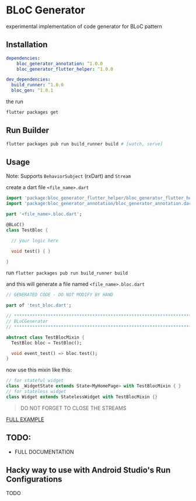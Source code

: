 # BLoC Generator

experimental implementation of code generator for BLoC pattern

## Installation

```yaml
dependencies:
    bloc_generator_annotation: ^1.0.0
    bloc_generator_flutter_helper: ^1.0.0

dev_dependencies:
  build_runner: ^1.0.0
  bloc_gen: ^1.0.1

```
the run

```sh
flutter packages get
```

## Run Builder

```sh
flutter packages pub run build_runner build # [watch, serve]
```

## Usage

Note: Supports `BehaviorSubject` (rxDart) and `Stream`

create a dart file `<file_name>.dart`

```dart
import 'package:bloc_generator_flutter_helper/bloc_generator_flutter_helper.dart';
import 'package:bloc_generator_annotation/bloc_generator_annotation.dart';

part '<file_name>.bloc.dart';

@BLoC()
class TestBloc {

  // your logic here

  void test() { }

}
```

run `flutter packages pub run build_runner build`

and this will generate a file named `<file_name>.bloc.dart`
```dart
// GENERATED CODE - DO NOT MODIFY BY HAND

part of 'test_bloc.dart';

// **************************************************************************
// BLoCGenerator
// **************************************************************************

abstract class TestBlocMixin {
  TestBloc bloc = TestBloc();

  void event_test() => bloc.test();
}

```

now use this mixin like this:
```dart
// for stateful widget
class _WidgetState extends State<MyHomePage> with TestBlocMixin { }
// for stateless widget
class Widget extends StatelessWidget with TestBlocMixin {}
```

> DO NOT FORGET TO CLOSE THE STREAMS

[FULL EXAMPLE](./example/README.md)

## TODO:

- FULL DOCUMENTATION

## Hacky way to use with Android Studio's Run Configurations
TODO